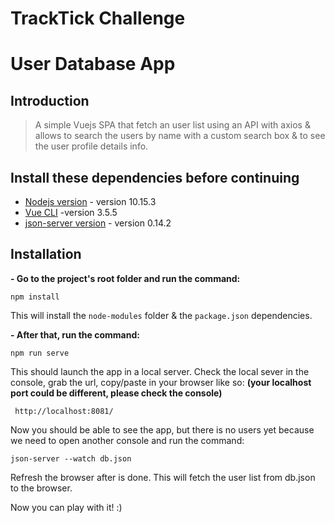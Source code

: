 # TrackTick Challenge

# User Database App

## Introduction

> A simple Vuejs SPA that fetch an user list using an API with axios & allows to search the users by name with a custom search box & to see the user profile details info.

## Install these dependencies before continuing

-  [Nodejs version](https://nodejs.org/en/) - version 10.15.3
-  [Vue CLI](https://cli.vuejs.org/) -version 3.5.5
-  [json-server version](https://github.com/typicode/json-server) - version 0.14.2

## Installation

**- Go to the project's root folder and run the command:**

```
npm install
```

This will install the ```node-modules``` folder & the ```package.json``` dependencies.

**- After that, run the command:**

```
npm run serve
```
This should launch the app in a local server. Check the local sever in the console, grab the url, copy/paste in your browser like so:
**(your localhost port could be different, please check the console)**

``` http://localhost:8081/```

Now you should be able to see the app, but there is no users yet because we need to open another console and run the command: 

```json-server --watch db.json```

Refresh the browser after is done. This will fetch the user list from db.json to the browser.

Now you can play with it! :)


